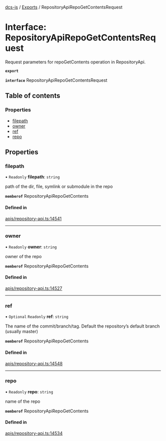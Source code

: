 [dcs-js](../README.md) / [Exports](../modules.md) / RepositoryApiRepoGetContentsRequest

# Interface: RepositoryApiRepoGetContentsRequest

Request parameters for repoGetContents operation in RepositoryApi.

**`export`**

**`interface`** RepositoryApiRepoGetContentsRequest

## Table of contents

### Properties

- [filepath](RepositoryApiRepoGetContentsRequest.md#filepath)
- [owner](RepositoryApiRepoGetContentsRequest.md#owner)
- [ref](RepositoryApiRepoGetContentsRequest.md#ref)
- [repo](RepositoryApiRepoGetContentsRequest.md#repo)

## Properties

### <a id="filepath" name="filepath"></a> filepath

• `Readonly` **filepath**: `string`

path of the dir, file, symlink or submodule in the repo

**`memberof`** RepositoryApiRepoGetContents

#### Defined in

[apis/repository-api.ts:14541](https://github.com/unfoldingWord/dcs-js/blob/b29eb7a/apis/repository-api.ts#L14541)

___

### <a id="owner" name="owner"></a> owner

• `Readonly` **owner**: `string`

owner of the repo

**`memberof`** RepositoryApiRepoGetContents

#### Defined in

[apis/repository-api.ts:14527](https://github.com/unfoldingWord/dcs-js/blob/b29eb7a/apis/repository-api.ts#L14527)

___

### <a id="ref" name="ref"></a> ref

• `Optional` `Readonly` **ref**: `string`

The name of the commit/branch/tag. Default the repository’s default branch (usually master)

**`memberof`** RepositoryApiRepoGetContents

#### Defined in

[apis/repository-api.ts:14548](https://github.com/unfoldingWord/dcs-js/blob/b29eb7a/apis/repository-api.ts#L14548)

___

### <a id="repo" name="repo"></a> repo

• `Readonly` **repo**: `string`

name of the repo

**`memberof`** RepositoryApiRepoGetContents

#### Defined in

[apis/repository-api.ts:14534](https://github.com/unfoldingWord/dcs-js/blob/b29eb7a/apis/repository-api.ts#L14534)
